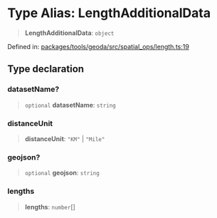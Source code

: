 # Type Alias: LengthAdditionalData

> **LengthAdditionalData**: `object`

Defined in: [packages/tools/geoda/src/spatial\_ops/length.ts:19](https://github.com/GeoDaCenter/openassistant/blob/37d127dc7a76d6b5cf9de906c055e4c904e3dfed/packages/tools/geoda/src/spatial_ops/length.ts#L19)

## Type declaration

### datasetName?

> `optional` **datasetName**: `string`

### distanceUnit

> **distanceUnit**: `"KM"` \| `"Mile"`

### geojson?

> `optional` **geojson**: `string`

### lengths

> **lengths**: `number`[]
